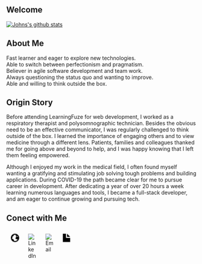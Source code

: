 ## Welcome
[![Johns's github stats](https://github-readme-stats.vercel.app/api?username=uzair-ashraf&count_private=true&show_icons=true&theme=vue)](https://github-readme-stats.vercel.app/api?username=do-jonathan4&count_private=true)

## About Me
Fast learner and eager to explore new technologies.<br>
Able to switch between perfectionism and pragmatism.<br>
Believer in agile software development and team work.<br>
Always questioning the status quo and wanting to improve.<br> 
Able and willing to think outside the box.

## Origin Story
Before attending LearningFuze for web development, I worked as a respiratory therapist and polysomnographic technician. Besides the obvious need to be an effective communicator, I was regularly challenged to think outside of the box. I learned the importance of engaging others and to view medicine through a different lens. Patients, families and colleagues thanked me for going above and beyond to help, and I was happy knowing that I left them feeling empowered. 

Although I enjoyed my work in the medical field, I often found myself wanting a gratifying and stimulating job solving tough problems and building applications. During COVID-19 the path became clear for me to pursue career in development. After dedicating a year of over 20 hours a week learning numerous languages and tools, I became a full-stack developer, and am eager to continue growing and pursuing tech.

## Conect with Me
[<img align="left" alt="Portfolio Site" width="22px" src="https://raw.githubusercontent.com/iconic/open-iconic/master/svg/globe.svg" style="margin: 12px;"/>](https://do-jonathan4.github.io/portfolio-v2/)
[<img align="left" alt="LinkedIn" width="22px" src="https://cdn.jsdelivr.net/npm/simple-icons@v3/icons/linkedin.svg"  style="margin: 12px;"/>](https://www.linkedin.com/in/jonathan-do4)
[<img align="left" alt="Email" width="22px" src="https://cdn.jsdelivr.net/npm/simple-icons@v3/icons/gmail.svg"  style="margin: 12px;"/>](mailto:jdo.dev45@gmail.com)
[<img align="left" alt="Resume" width="22px" src="https://raw.githubusercontent.com/iconic/open-iconic/master/svg/file.svg" style="margin: 12px;" />](https://drive.google.com/uc?export=download&id=1P3J6AuF8Ft3hYMn8jnAi6pBk_TQQ2ydg)

